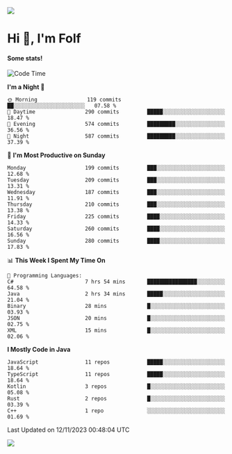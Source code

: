 <img src="https://komarev.com/ghpvc/?username=itsfolf"/>
<h1>Hi 👋, I'm Folf</h1>


#### Some stats!
<!--START_SECTION:waka-->
![Code Time](http://img.shields.io/badge/Code%20Time-2%2C003%20hrs%2013%20mins-blue)

**I'm a Night 🦉** 

```text
🌞 Morning                119 commits         ██░░░░░░░░░░░░░░░░░░░░░░░   07.58 % 
🌆 Daytime                290 commits         █████░░░░░░░░░░░░░░░░░░░░   18.47 % 
🌃 Evening                574 commits         █████████░░░░░░░░░░░░░░░░   36.56 % 
🌙 Night                  587 commits         █████████░░░░░░░░░░░░░░░░   37.39 % 
```
📅 **I'm Most Productive on Sunday** 

```text
Monday                   199 commits         ███░░░░░░░░░░░░░░░░░░░░░░   12.68 % 
Tuesday                  209 commits         ███░░░░░░░░░░░░░░░░░░░░░░   13.31 % 
Wednesday                187 commits         ███░░░░░░░░░░░░░░░░░░░░░░   11.91 % 
Thursday                 210 commits         ███░░░░░░░░░░░░░░░░░░░░░░   13.38 % 
Friday                   225 commits         ████░░░░░░░░░░░░░░░░░░░░░   14.33 % 
Saturday                 260 commits         ████░░░░░░░░░░░░░░░░░░░░░   16.56 % 
Sunday                   280 commits         ████░░░░░░░░░░░░░░░░░░░░░   17.83 % 
```


📊 **This Week I Spent My Time On** 

```text
💬 Programming Languages: 
C#                       7 hrs 54 mins       ████████████████░░░░░░░░░   64.58 % 
Java                     2 hrs 34 mins       █████░░░░░░░░░░░░░░░░░░░░   21.04 % 
Binary                   28 mins             █░░░░░░░░░░░░░░░░░░░░░░░░   03.93 % 
JSON                     20 mins             █░░░░░░░░░░░░░░░░░░░░░░░░   02.75 % 
XML                      15 mins             █░░░░░░░░░░░░░░░░░░░░░░░░   02.06 % 
```

**I Mostly Code in Java** 

```text
JavaScript               11 repos            █████░░░░░░░░░░░░░░░░░░░░   18.64 % 
TypeScript               11 repos            █████░░░░░░░░░░░░░░░░░░░░   18.64 % 
Kotlin                   3 repos             █░░░░░░░░░░░░░░░░░░░░░░░░   05.08 % 
Rust                     2 repos             █░░░░░░░░░░░░░░░░░░░░░░░░   03.39 % 
C++                      1 repo              ░░░░░░░░░░░░░░░░░░░░░░░░░   01.69 % 
```




 Last Updated on 12/11/2023 00:48:04 UTC
<!--END_SECTION:waka-->
<a src="https://discord.com/users/1090088995976925305"><img src="https://lanyard-profile-readme.vercel.app/api/1090088995976925305"/></a></td> 
